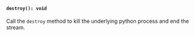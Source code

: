 
#### `destroy(): void`

Call the `destroy` method to kill the underlying python process and end the stream.

